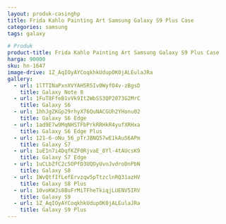 ```yaml
---
layout: produk-casinghp
title: Frida Kahlo Painting Art Samsung Galaxy S9 Plus Case
categories: samsung
tags: galaxy

# Produk
product-title: Frida Kahlo Painting Art Samsung Galaxy S9 Plus Case
harga: 90000
sku: hn-1647
image-drive: 1Z_AqIOyAYCoqkhkUdupOK0jALEulaJRa
gallery:
  - url: 1lTTINaPxnXVYAH5R5Iv0WyfO4v-zBgsD
    title: Galaxy Note 8
  - url: 1FuT8FfeB1vVk9It2WbSS3QP2073G2MrC
    title: Galaxy S6
  - url: 1hhJgZKGp29rhyX76QuNACGUh2YHonu02
    title: Galaxy S6 Edge
  - url: 1ad9E7w9MqNHSTFbPrkRRHkR4yufXRHxa
    title: Galaxy S6 Edge Plus
  - url: 121-6-oNu_56_pTrJBNQ57wE1kAuS6APm
    title: Galaxy S7
  - url: 1uE1n7i4DqfKZF0RjvaE_8Yl-4tAUcsK9
    title: Galaxy S7 Edge
  - url: 1uCLbZfC2c5OPfD3UQOyUvnJvdroDnPbN
    title: Galaxy S8
  - url: 1WvQtfIfLefErvzqw5pTtzclnRQ31azHV
    title: Galaxy S8 Plus
  - url: 10voKWJs8BuFrMiTFheTkiqjLUENV5IRV
    title: Galaxy S9
  - url: 1Z_AqIOyAYCoqkhkUdupOK0jALEulaJRa
    title: Galaxy S9 Plus
---
```

